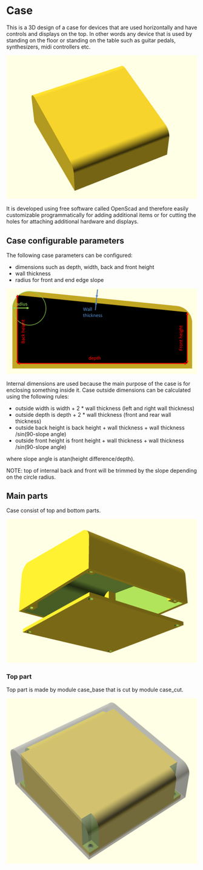 # Case
This is a 3D design of a case for devices that are used horizontally and have controls and displays on the top. In other words any device that is used by standing on the floor or standing on the table such as guitar pedals, synthesizers, midi controllers etc.

![Case assembled](assets/Case-assembled.png)

It is developed using free software called OpenScad and therefore easily customizable programmatically for adding additional items or for cutting the holes for attaching additional hardware and displays.

## Case configurable parameters

The following case parameters can be configured:
- dimensions such as depth, width, back and front height
- wall thickness
- radius for front and end edge slope

![Case dimensions](assets/dimensions.png)

Internal dimensions are used because the main purpose of the case is for enclosing something inside it. Case outside dimensions can be calculated using the following rules:
- outside width is width + 2 * wall thickness (left and right wall thickness)
- outside depth  is depth + 2 * wall thickness (front and rear  wall thickness)
- outside back height is back height + wall thickness + wall thickness /sin(90-slope angle)
- outside front height is front height + wall thickness + wall thickness /sin(90-slope angle)

where slope angle is atan(height difference/depth).

NOTE: top of internal back and front will be trimmed by the slope depending on the circle radius.

## Main parts

Case consist of top and bottom parts.

![Case componenets](assets/Case-dissasembled.png)

### Top part

Top part is made by module case_base that is cut by module case_cut. 

![Top structure](assets/top_structure.png)

